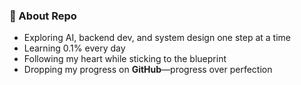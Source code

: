 ### 🚀 About Repo 

- Exploring AI, backend dev, and system design one step at a time
- Learning 0.1% every day  
- Following my heart while sticking to the blueprint
- Dropping my progress on **GitHub**—progress over perfection 
